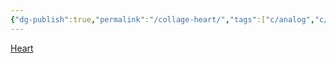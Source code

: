 ```yaml
---
{"dg-publish":true,"permalink":"/collage-heart/","tags":["c/analog","c/heart","c/winter","c/flat-background","c/shape","c/abstract","c/JA"],"created":"2024-01-02T08:17:17.912-05:00","updated":"2024-01-04T11:39:15.497-05:00"}
---
```



[Heart](https://www.instagram.com/p/B6HQpHNBBpD/)
